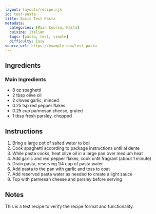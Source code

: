 ```yaml
---
layout: layouts/recipe.njk
id: test-pasta
title: Basic Test Pasta
metadata:
  categories: [Main Course, Pasta]
  cuisine: Italian
  tags: [pasta, test, simple]
  difficulty: Easy
source_url: https://example.com/test-pasta
---
```



## Ingredients

### Main Ingredients
- 8 oz spaghetti
- 2 tbsp olive oil
- 2 cloves garlic, minced
- 0.25 tsp red pepper flakes
- 0.25 cup parmesan cheese, grated
- 1 tbsp fresh parsley, chopped

## Instructions

1. Bring a large pot of salted water to boil
2. Cook spaghetti according to package instructions until al dente
3. While pasta cooks, heat olive oil in a large pan over medium heat
4. Add garlic and red pepper flakes, cook until fragrant (about 1 minute)
5. Drain pasta, reserving 1/4 cup of pasta water
6. Add pasta to the pan with garlic and toss to coat
7. Add reserved pasta water as needed to create a light sauce
8. Top with parmesan cheese and parsley before serving

## Notes
This is a test recipe to verify the recipe format and functionality. 